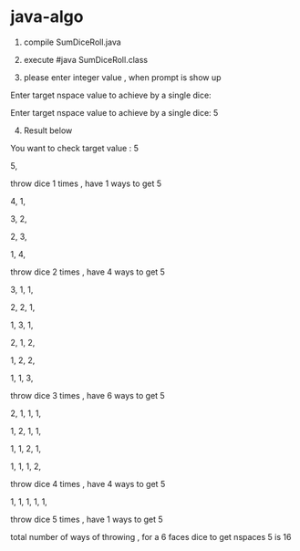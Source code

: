 # java-algo

1. compile SumDiceRoll.java 
2. execute #java SumDiceRoll.class

3. please enter integer value , when prompt is show up

Enter target nspace value to achieve by a single dice: 

Enter target nspace value to achieve by a single dice: 5


4. Result below





You want to check target value : 5

5, 

throw dice 1 times , have 1 ways to get 5

4, 1,

3, 2,

2, 3,

1, 4,


throw dice 2 times , have 4 ways to get 5

3, 1, 1,

2, 2, 1,

1, 3, 1,

2, 1, 2,

1, 2, 2,

1, 1, 3, 

throw dice 3 times , have 6 ways to get 5

2, 1, 1, 1,

1, 2, 1, 1,

1, 1, 2, 1,

1, 1, 1, 2,


throw dice 4 times , have 4 ways to get 5

1, 1, 1, 1, 1, 

throw dice 5 times , have 1 ways to get 5


total number of ways of throwing  , for a 6 faces dice to get nspaces 5 is 16
